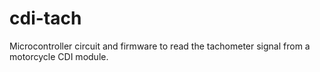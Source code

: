 # cdi-tach
Microcontroller circuit and firmware to read the tachometer signal from a motorcycle CDI module.

